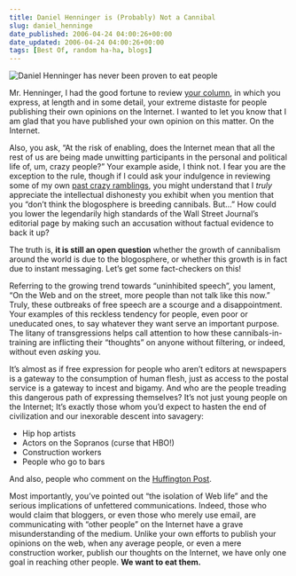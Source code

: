 ```yaml
---
title: Daniel Henninger is (Probably) Not a Cannibal
slug: daniel_henninge
date_published: 2006-04-24 04:00:26+00:00
date_updated: 2006-04-24 04:00:26+00:00
tags: [Best Of, random ha-ha, blogs]
---
```


![Daniel Henninger has never been proven to eat people](/images/daniel-henninger.jpg)

Mr. Henninger, I had the good fortune to review [your column](http://www.opinionjournal.com/columnists/dhenninger/?id=110008265), in which you express, at length and in some detail, your extreme distaste for people publishing their own opinions on the Internet. I wanted to let you know that I am glad that you have published your own opinion on this matter. On the Internet.

Also, you ask, “At the risk of enabling, does the Internet mean that all the rest of us are being made unwitting participants in the personal and political life of, um, crazy people?” Your example aside, I think not. I fear you are the exception to the rule, though if I could ask your indulgence in reviewing some of my own [past crazy ramblings](/2005/05/24/behold_intelle), you might understand that I *truly* appreciate the intellectual dishonesty you exhibit when you mention that you “don’t think the blogosphere is breeding cannibals. But…” How could you lower the legendarily high standards of the Wall Street Journal’s editorial page by making such an accusation without factual evidence to back it up?

The truth is, **it is still an open question** whether the growth of cannibalism around the world is due to the blogosphere, or whether this growth is in fact due to instant messaging. Let’s get some fact-checkers on this!

Referring to the growing trend towards “uninhibited speech”, you lament, “On the Web and on the street, more people than not talk like this now.” Truly, these outbreaks of free speech are a scourge and a disappointment. Your examples of this reckless tendency for people, even poor or uneducated ones, to say whatever they want serve an important purpose. The litany of transgressions helps call attention to how these cannibals-in-training are inflicting their “thoughts” on anyone without filtering, or indeed, without even *asking* you.

It’s almost as if free expression for people who aren’t editors at newspapers is a gateway to the consumption of human flesh, just as access to the postal service is a gateway to incest and bigamy. And who are the people treading this dangerous path of expressing themselves? It’s not just young people on the Internet; It’s exactly those whom you’d expect to hasten the end of civilization and our inexorable descent into savagery:

- Hip hop artists
- Actors on the Sopranos (curse that HBO!)
- Construction workers
- People who go to bars

And also, people who comment on the [Huffington Post](http://www.huffingtonpost.com/).

Most importantly, you’ve pointed out “the isolation of Web life” and the serious implications of unfettered communications. Indeed, those who would claim that bloggers, or even those who merely use email, are communicating with “other people” on the Internet have a grave misunderstanding of the medium. Unlike your own efforts to publish your opinions on the web, when any average people, or even a mere construction worker, publish our thoughts on the Internet, we have only one goal in reaching other people.
**We want to eat them.**
